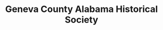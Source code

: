 ---
layout: repo
title: "Geneva County Alabama Historical Society"
id: 10411
permalink: repos/10411/
---